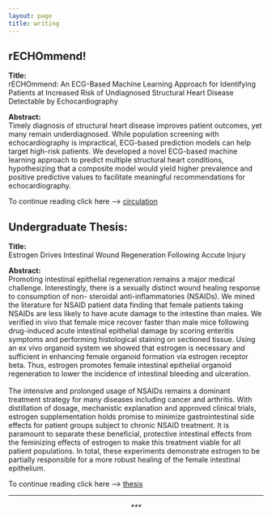 ```yaml
---
layout: page
title: writing
---
```


## rECHOmmend!
**Title:**<br>
rECHOmmend: An ECG-Based Machine Learning Approach for Identifying Patients at Increased Risk of Undiagnosed Structural Heart Disease Detectable by Echocardiography

**Abstract:**<br>
Timely diagnosis of structural heart disease improves patient outcomes, yet many remain underdiagnosed. While population screening with echocardiography is impractical, ECG-based prediction models can help target high-risk patients. We developed a novel ECG-based machine learning approach to predict multiple structural heart conditions, hypothesizing that a composite model would yield higher prevalence and positive predictive values to facilitate meaningful recommendations for echocardiography.

To continue reading click here --> [circulation](https://greglee1905.github.io/personalpage/assets/img/texts/rechommend.pdf)

## Undergraduate Thesis: 
**Title:**<br>
Estrogen Drives Intestinal Wound Regeneration Following Accute Injury

**Abstract:**<br> 
Promoting intestinal epithelial regeneration remains a major medical challenge. Interestingly, there is a sexually distinct wound healing response to consumption of non- steroidal anti-inflammatories (NSAIDs). We mined the literature for NSAID patient data finding that female patients taking NSAIDs are less likely to have acute damage to the intestine than males. We verified in vivo that female mice recover faster than male mice following drug-induced acute intestinal epithelial damage by scoring enteritis symptoms and performing histological staining on sectioned tissue. Using an ex vivo organoid system we showed that estrogen is necessary and sufficient in enhancing female organoid formation via estrogen receptor beta. Thus, estrogen promotes female intestinal epithelial organoid regeneration to lower the incidence of intestinal bleeding and ulceration.
<br><br>The intensive and prolonged usage of NSAIDs remains a dominant treatment strategy for many diseases including cancer and arthritis. With distillation of dosage, mechanistic explanation and approved clinical trials, estrogen supplementation holds promise to minimize gastrointestinal side effects for patient groups subject to chronic NSAID treatment. It is paramount to separate these beneficial, protective intestinal effects from the feminizing effects of estrogen to make this treatment viable for all patient populations. In total, these experiments demonstrate estrogen to be partially responsible for a more robust healing of the female intestinal epithelium.

To continue reading click here --> [thesis](https://greglee1905.github.io/personalpage/assets/img/texts/undergrad_thesis_2020.pdf)

<hr>

<div style="text-align:center;">
    <p style="font-style: italic;"> *** </p>
</div>